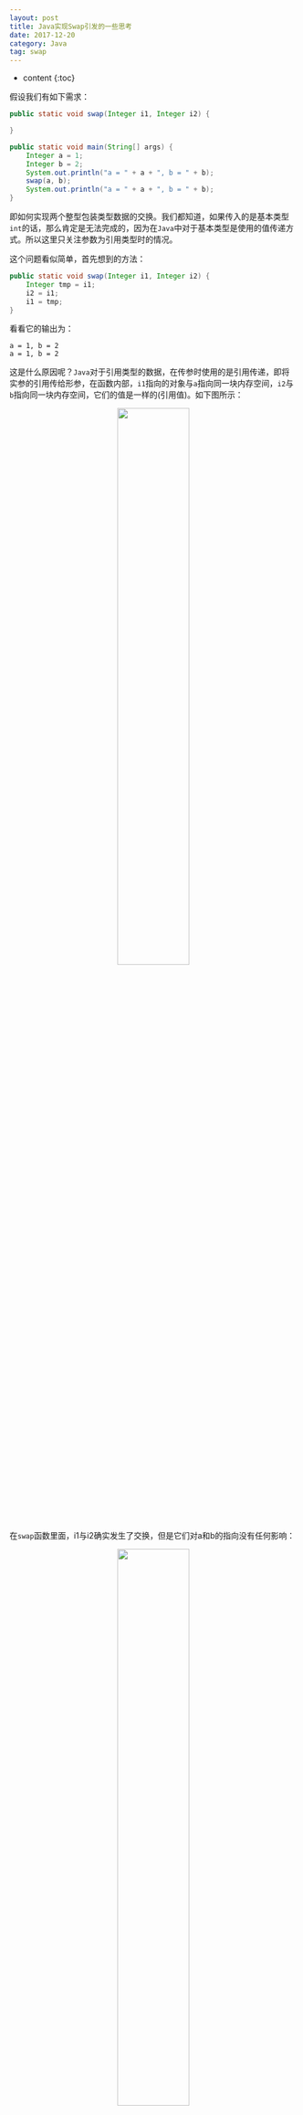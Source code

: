 ```yaml
---
layout: post
title: Java实现Swap引发的一些思考   
date: 2017-12-20
category: Java
tag: swap
---
```


* content
{:toc}



假设我们有如下需求：
```java
public static void swap(Integer i1, Integer i2) {

}

public static void main(String[] args) {
    Integer a = 1;
    Integer b = 2;
    System.out.println("a = " + a + ", b = " + b);
    swap(a, b);
    System.out.println("a = " + a + ", b = " + b);
}
```
即如何实现两个整型包装类型数据的交换。我们都知道，如果传入的是基本类型`int`的话，那么肯定是无法完成的，因为在`Java`中对于基本类型是使用的值传递方式。所以这里只关注参数为引用类型时的情况。

这个问题看似简单，首先想到的方法：
```java
public static void swap(Integer i1, Integer i2) {
    Integer tmp = i1;
    i2 = i1;
    i1 = tmp;
}
```
看看它的输出为：
```
a = 1, b = 2
a = 1, b = 2
```

这是什么原因呢？`Java`对于引用类型的数据，在传参时使用的是引用传递，即将实参的引用传给形参，在函数内部，`i1`指向的对象与`a`指向同一块内存空间，`i2`与`b`指向同一块内存空间，它们的值是一样的(引用值)。如下图所示：
<center>
<img src="{{ '/styles/images/swap1.png' | prepend: site.baseurl }}" width="50%" height="50%" />
</center>

在`swap`函数里面，i1与i2确实发生了交换，但是它们对a和b的指向没有任何影响：
<center>
<img src="{{ '/styles/images/swap2.png' | prepend: site.baseurl }}" width="50%" height="50%" />
</center>

个人理解，Java里面的参数传递类似于浅拷贝，即将实参引用的值拷贝给了形参，即形参与实参指向了同一块内存空间，对于所有的引用类型来讲，都不能通过这种方式达到交换的目的，因为传完参之后，实参的引用值并不会发生变化，所以在函数内部，如果仅仅只是对引用值进行操作，始终影响不了实参的指向。而如果要达到交换的目的，只有通过直接操作内存中存储的值进行交换，即把i1指向的内存空间的内容替换成i2指向的内容，这样更改才能达到交换的效果。
```java
public static void swap(Integer i1, Integer i2) {
    int tmp = i1.getIntValue();
    i1.setIntValue(i2.getIntValue());
    i2.setIntValue(tmp);
}
```
然而，Integer类里面只有get方法，并没有set方法。于是只能使用反射来解决了。
```java
public static void swap(Integer i1, Integer i2) {
    try{
        // Integer类里面有个类变量private final int val;
        Field f = Integer.class.getDeclaredField("value");
        f.setAccessible(true);

        int tmp = i1.intValue();
        f.set(i1, i2.intValue());
        f.set(i2, tmp);
    }catch(Exception e) {
        e.printStackTrace();
    }
}
```

然而运行结果：
```
a = 1, b = 2
a = 2, b = 2
```
这是什么原因呢？这就涉及到了Java里面自动装箱和自动拆箱的过程。  

在main函数里面，我们对a和b的初始化时使用的是`Integer a = 1`，其中1是int基本类型，但是a是Integer引用类型，java会将1自动装箱为Integer类型，即最终调用的是`Integer a = Integer.valueOf(1)`而不是`Integer a = new Integer(1)`，这样就导致a指向的是Integer.cache中的常量空间中。如下图所示：

<center>
<img src="{{ '/styles/images/swap3.png' | prepend: site.baseurl }}" width="50%" height="50%" />
</center>

可以使用以下代码进行难：
```java
Integer i1 = 1;
Integer i2 = 1;  

Integer i3 = 128;
Integer i4 = 128;

Integer i5 = new Integer(1);
Integer i6 = new Integer(1);
      

System.out.println(i1 == i2); // true
System.out.println(i3 == i4); // false
System.out.println(i5 == i6); // false，因为使用new的话肯定会分配新的堆内存，所以两个会不一样
```

我们再来看看swap内部的实现：
```java
public static void swap1(Integer i1, Integer i2) {
    try{
        // Integer类里面有个类变量private final int val;
        Field f = Integer.class.getDeclaredField("value");
        f.setAccessible(true);

        int tmp = i1.intValue();
        f.set(i1, i2.intValue());
        f.set(i2, tmp);
    }catch(Exception e) {
        e.printStackTrace();
    }
}
```
对于i1和i2发生自动装箱是在传入之前，现在i1与i2都指向常量池中，我们在调用f.set(i1, i2.intValue())时，set函数的定义是`public void set(Object obj, Object value)`，它需要传入的是两个引用类型，我们传入的i1是Integer类型的，但是i2.intValue()返回的是int数据，于是这里会发自自动装箱操作，但是i2.intValue()返回的是int型的2，发生自动装操作后它也指向了常量池中的2，那么执行set后i1指向的常量池会被更新为2

<center>
<img src="{{ '/styles/images/swap4.png' | prepend: site.baseurl }}" width="50%" height="50%" />
</center>

然后调用f.set(i2, tmp)，在Integer.valueOf()函数中，直接返回IntegerCache.cache中的值时使用的是IntegerCache.cache[i + (-IntegerCache.low)]，因为tmp的值是1，所以在对tmp进行装箱操作的时候，它指向的是与i1同样的位置，但是这个时候i1已经被修改成为2了，所以导致最后i2还是被修改为2，从而输出的两个数都是2。

如何解决这个问题呢，我们有两种方法。一是，不要让Integer.valueOf装箱发挥作用，避免使用cache：
```java
public static void swap1(Integer i1, Integer i2) {
    try{
        // Integer类里面有个类变量private final int val;
        Field f = Integer.class.getDeclaredField("value");
        f.setAccessible(true);

        Integer tmp = new Integer(i1.intValue());
        f.set(i1, i2.intValue());
        f.set(i2, tmp);
    }catch(Exception e) {
        e.printStackTrace();
    }
}
```
二是，使用setInt函数代替set函数，这样需要传入的就是int型，而不是Integer型，也就不会发自自动装箱：
```java
public static void swap1(Integer i1, Integer i2) {
    try{
        // Integer类里面有个类变量private final int val;
        Field f = Integer.class.getDeclaredField("value");
        f.setAccessible(true);

        int tmp = i1.intValue();
        f.setInt(i1, i2.intValue());
        f.setInt(i2, tmp);
    }catch(Exception e) {
        e.printStackTrace();
    }
}
```

或者使用数组的方法实现两个数的交换。

简单的一个代码实现，却隐藏了这么不简单的实现，包含了：

1、函数调用的值传递；

2、对象引用的值乃是内存地址；

3、反射的可访问性；

4、java编译器的自动装箱；

5、Integer装箱的对象缓存。


### 补充：
其实Java和Python都是引用传递，只有Java的基本类型是值传递，所以说在任意函数内部如果要对实参的内容产生影响的话，都必须使用修改类内容的方法，比如上面的set方法，而不能够是让形参指向一个新的内存空间，这样对外面的实参不会产生任何影响。
比如下面的例子：
```java
public static void add(Integer i) {
    i++;
    //或者 i = new Integer(i+1);
}
```
上面这种做法无论无何都不会对外面的实参的值产生影响，因为只是让形参指向了另外一个内容，而实参指向的内容不会改变。
究其原因，主要还是因为i++操作不是对i指向的内存空间的值进行修，而是将其指向另外一个值的内存位置，因为Integer与String一样是不可变对象

## *参考* 
[1] [https://mp.weixin.qq.com/s/c1qoZPOPuWMqhct3dq-nUA](https://mp.weixin.qq.com/s/c1qoZPOPuWMqhct3dq-nUA)




